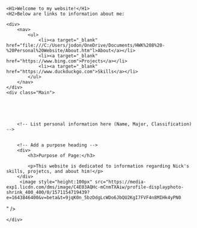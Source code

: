 
<html>

<head>
    <meta charset='utf-8'>
    <title>Nick O'Donnell Website</title>
    <link rel="stylesheet" href="StyleSheet1.css">

</head>


<body>

    <H1>Welcome to my website!</H1>
    <H2>Below are links to information about me:
    
    <div>
        <nav>
            <ul>
                <li><a target="_blank" href="file:///C:/Users/jodon/OneDrive/Documents/HWK%208%20-%20Personal%20Website/About.htm"l>About</a></li>
                <li><a target="_blank" href="https://www.bing.com">Projects</a></li>
                <li><a target="_blank" href="https://www.duckduckgo.com">Skills</a></li>
            </ul>
        </nav>
    </div>
    <div class="Main">




        
        <!-- List personal information here (Name, Major, Classification) -->
        

        <!-- Add a purpose heading -->
        <div>
            <h3>Purpose of Page:</h3>

            <p>This website is dedicated to information regarding Nick's skills, projetcs, and about him!</p>
        </div>
         <image style="height:100px" src="https://media-exp1.licdn.com/dms/image/C4E03AQHc-mCnmTXAiw/profile-displayphoto-shrink_400_400/0/1571154719439?e=1643846400&v=beta&t=9jqK0n_5bzDdgLcWDo6JbQU2KgI7FVF4n8MIHk4yPN0
" />

        
    </div>
</body>

</html>
